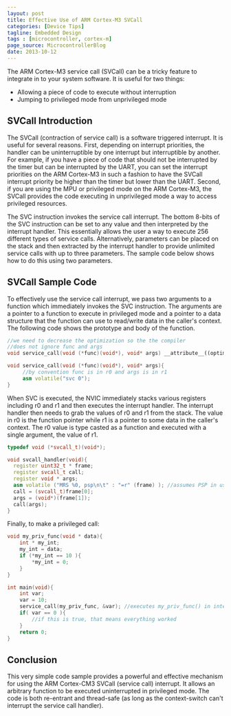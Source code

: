 ```yaml
---
layout: post
title: Effective Use of ARM Cortex-M3 SVCall
categories: [Device Tips]
tagline: Embedded Design
tags : [microcontroller, cortex-m]
page_source: MicrocontrollerBlog
date: 2013-10-12
---
```


The ARM Cortex-M3 service call (SVCall) can be a tricky feature to integrate in to your system software. It is useful for two things:

- Allowing a piece of code to execute without interruption
- Jumping to privileged mode from unprivileged mode

## SVCall Introduction

The SVCall (contraction of service call) is a software triggered interrupt. It is useful for several reasons. First, depending on interrupt priorities, the handler can be uninterruptible by one interrupt but interruptible by another. For example, if you have a piece of code that should not be interrupted by the timer but can be interrupted by the UART, you can set the interrupt priorities on the ARM Cortex-M3 in such a fashion to have the SVCall interrupt priority be higher than the timer but lower than the UART. Second, if you are using the MPU or privileged mode on the ARM Cortex-M3, the SVCall provides the code executing in unprivileged mode a way to access privileged resources.

The SVC instruction invokes the service call interrupt. The bottom 8-bits of the SVC instruction can be set to any value and then interpreted by the interrupt handler. This essentially allows the user a way to execute 256 different types of service calls. Alternatively, parameters can be placed on the stack and then extracted by the interrupt handler to provide unlimited service calls with up to three parameters. The sample code below shows how to do this using two parameters.

## SVCall Sample Code

To effectively use the service call interrupt, we pass two arguments to a function which immediately invokes the SVC instruction. The arguments are a pointer to a function to execute in privileged mode and a pointer to a data structure that the function can use to read/write data in the caller's context. The following code shows the prototype and body of the function.

```c++
//we need to decrease the optimization so the the compiler
//does not ignore func and args
void service_call(void (*func)(void*), void* args) __attribute__((optimize("1"));

void service_call(void (*func)(void*), void* args){
     //by convention func is in r0 and args is in r1
     asm volatile("svc 0");
}
```

When SVC is executed, the NVIC immediately stacks various registers including r0 and r1 and then executes the interrupt handler. The interrupt handler then needs to grab the values of r0 and r1 from the stack. The value in r0 is the function pointer while r1 is a pointer to some data in the caller's context. The r0 value is type casted as a function and executed with a single argument, the value of r1.

```c++
typedef void (*svcall_t)(void*);

void svcall_handler(void){
  register uint32_t * frame;
  register svcall_t call;
  register void * args;
  asm volatile ("MRS %0, psp\n\t" : "=r" (frame) ); //assumes PSP in use when service_call() invoked
  call = (svcall_t)frame[0];
  args = (void*)(frame[1]);
  call(args);
}
```

Finally, to make a privileged call:

```c++
void my_priv_func(void * data){
    int * my_int;
    my_int = data;
    if (*my_int == 10 ){
        *my_int = 0;
    }
}

int main(void){
    int var;
    var = 10;
    service_call(my_priv_func, &var); //executes my_priv_func() in interrupt mode
    if( var == 0 ){
        //if this is true, that means everything worked
    }
    return 0;
}
```

## Conclusion

This very simple code sample provides a powerful and effective mechanism for using the ARM Cortex-CM3 SVCall (service call) interrupt. It allows an arbitrary function to be executed uninterrupted in privileged mode. The code is both re-entrant and thread-safe (as long as the context-switch can't interrupt the service call handler).
